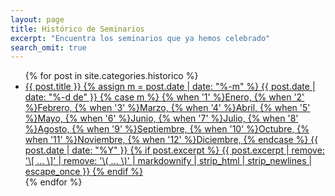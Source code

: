 ```yaml
---
layout: page
title: Histórico de Seminarios
excerpt: "Encuentra los seminarios que ya hemos celebrado"
search_omit: true
---
```



<ul class="post-list">
{% for post in site.categories.historico %}
  <li>
    <article>
      <a href="{{ site.url }}{{ post.url }}">{{ post.title }}
        <span class="entry-date">
          <time datetime="{{ post.date | date_to_xmlschema }}">
            {% assign m = post.date | date: "%-m" %}
            {{ post.date | date: "%-d de" }}
            {% case m %}
              {% when '1' %}Enero,
              {% when '2' %}Febrero,
              {% when '3' %}Marzo,
              {% when '4' %}Abril,
              {% when '5' %}Mayo,
              {% when '6' %}Junio,
              {% when '7' %}Julio,
              {% when '8' %}Agosto,
              {% when '9' %}Septiembre,
              {% when '10' %}Octubre,
              {% when '11' %}Noviembre,
              {% when '12' %}Diciembre,
            {% endcase %}
            {{ post.date | date: "%Y" }}
          </time>
        </span>
        {% if post.excerpt %}
          <span class="excerpt">
            {{ post.excerpt | remove: '\[ ... \]' | remove: '\( ... \)' | markdownify | strip_html | strip_newlines | escape_once }}
          </span>
        {% endif %}
      </a>
    </article>
  </li>
{% endfor %}
</ul>
